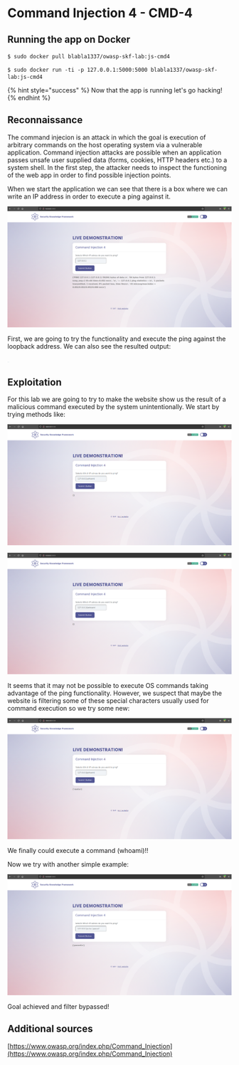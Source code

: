 # Command Injection 4 - CMD-4

## Running the app on Docker

```
$ sudo docker pull blabla1337/owasp-skf-lab:js-cmd4
```

```
$ sudo docker run -ti -p 127.0.0.1:5000:5000 blabla1337/owasp-skf-lab:js-cmd4
```

{% hint style="success" %}
Now that the app is running let's go hacking!
{% endhint %}

## Reconnaissance

The command injecion is an attack in which the goal is execution of
arbitrary commands on the host operating system via a vulnerable
application. Command injection attacks are possible when an application
passes unsafe user supplied data (forms, cookies, HTTP headers etc.) to
a system shell. In the first step, the attacker needs to inspect the
functioning of the web app in order to find possible injection points.

When we start the application we can see that there is a box where we can write an IP address in order to execute a ping against it.

![](https://raw.githubusercontent.com/blabla1337/skf-labs/master/.gitbook/assets/python/CMD-4/1.png)

First, we are going to try the functionality and execute the ping against the loopback address. We can also see the resulted output:

![](https://raw.githubusercontent.com/blabla1337/skf-labs/master/.gitbook/assets/python/CMD-4/2.png)

## Exploitation

For this lab we are going to try to make the website show us the result of a malicious command executed by the system unintentionally.
We start by trying methods like:

![](https://raw.githubusercontent.com/blabla1337/skf-labs/master/.gitbook/assets/python/CMD-4/3.png)

![](https://raw.githubusercontent.com/blabla1337/skf-labs/master/.gitbook/assets/python/CMD-4/4.png)

It seems that it may not be possible to execute OS commands taking advantage of the ping functionality. However, we suspect that maybe the website is
filtering some of these special characters usually used for command execution so we try some new:

![](https://raw.githubusercontent.com/blabla1337/skf-labs/master/.gitbook/assets/python/CMD-4/5.png)

We finally could execute a command (whoami)!!

Now we try with another simple example:

![](https://raw.githubusercontent.com/blabla1337/skf-labs/master/.gitbook/assets/python/CMD-4/6.png)

Goal achieved and filter bypassed!

## Additional sources

[https://www.owasp.org/index.php/Command_Injection](https://www.owasp.org/index.php/Command_Injection)
